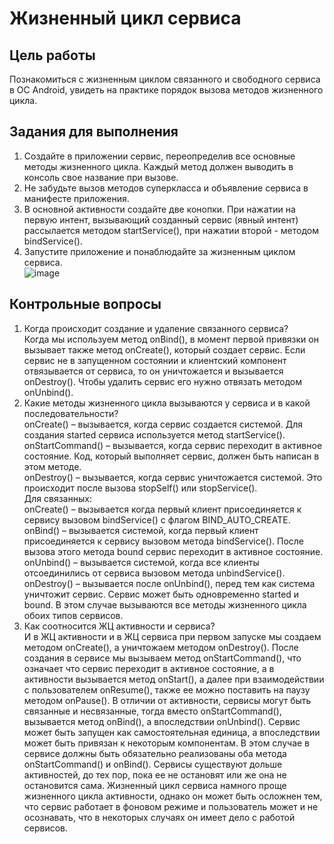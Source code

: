 # Жизненный цикл сервиса
## Цель работы
Познакомиться с жизненным циклом связанного и свободного сервиса в ОС Android, увидеть на практике порядок вызова методов жизненного цикла.  
## Задания для выполнения  
1.	Создайте в приложении сервис, переопределив все основные методы жизненного цикла. Каждый метод должен выводить в консоль свое название при вызове.  
2.	Не забудьте вызов методов суперкласса и объявление сервиса в манифесте приложения.  
<service  
    android:name=".MyService"  
    android:enabled="true"  
    android:exported="true"></service>  
3.	В основной активности создайте две конопки. При нажатии на первую интент, вызывающий созданный сервис (явный интент) рассылается методом startService(), при нажатии второй - методом bindService().  
4.	Запустите приложение и понаблюдайте за жизненным циклом сервиса.  
![image](https://user-images.githubusercontent.com/70998859/154354400-5cf276ea-ccc3-40e4-a41e-cd4dc74598fa.png)  
## Контрольные вопросы  
1.	Когда происходит создание и удаление связанного сервиса?  
Когда мы используем метод onBind(), в момент первой привязки он вызывает также метод onCreate(), который создает сервис. Если сервис не в запущенном состоянии и клиентский компонент отвязывается от сервиса, то он уничтожается и вызывается onDestroy(). Чтобы удалить сервис его нужно отвязать методом onUnbind().  
2.	Какие методы жизненного цикла вызываются у сервиса и в какой последовательности?  
onCreate() – вызывается, когда сервис создается системой. Для создания started сервиса используется метод startService().  
onStartCommand() – вызывается, когда сервис переходит в активное состояние. Код, который выполняет сервис, должен быть написан в этом методе.  
onDestroy() – вызывается, когда сервис уничтожается системой. Это происходит после вызова stopSelf() или stopService().   
Для связанных:  
onCreate() – вызывается когда первый клиент присоединяется к сервису вызовом bindService() с флагом BIND_AUTO_CREATE.  
onBind() – вызывается системой, когда первый клиент присоединяется к сервису вызовом метода bindService(). После вызова этого метода bound сервис переходит в активное состояние.  
onUnbind() – вызывается системой, когда все клиенты отсоединились от сервиса вызовом метода unbindService().  
onDestroy() – вызывается после onUnbind(), перед тем как система уничтожит сервис. Сервис может быть одновременно started и bound. В этом случае вызываются все методы жизненного цикла обоих типов сервисов.  
3.	Как соотносится ЖЦ активности и сервиса?  
И в ЖЦ активности и в ЖЦ сервиса при первом запуске мы создаем методом onCreate(), а уничтожаем методом onDestroy(). После создания в сервисе мы вызываем метод onStartCommand(), что означает что сервис переходит в активное состояние, а в активности вызывается метод onStart(), а далее при взаимодействии с пользователем onResume(), также ее можно поставить на паузу методом onPause(). В отличии от активности, сервисы могут быть связанные и несвязанные, тогда вместо onStartCommand(), вызывается метод onBind(), а впоследствии onUnbind(). Сервис может быть запущен как самостоятельная единица, а впоследствии может быть привязан к некоторым компонентам. В этом случае в сервисе должны быть обязательно реализованы оба метода onStartCommand() и onBind(). Сервисы существуют дольше активностей, до тех пор, пока ее не остановят или же она не остановится сама. Жизненный цикл сервиса намного проще жизненного цикла активности, однако он может быть осложнен тем, что сервис работает в фоновом режиме и пользователь может и не осознавать, что в некоторых случаях он имеет дело с работой сервисов.  



